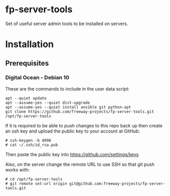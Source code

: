 # fp-server-tools
Set of useful server admin tools to be installed on servers.

# Installation
## Prerequisites
### Digital Ocean - Debian 10

These are the commands to include in the user data script:

    apt --quiet update
    apt --assume-yes --quiet dist-upgrade
    apt --assume-yes --quiet install ansible git python-apt
    git clone https://github.com/freeway-projects/fp-server-tools.git /opt/fp-server-tools

If it is required to be able to push changes to this repo back up then create an ssh key and upload the public key to your account at GitHub:

    # ssh-keygen -b 4096
    # cat ~/.ssh/id_rsa.pub
    
Then paste the public key into https://github.com/settings/keys 

Also, on the server change the remote URL to use SSH so that git push works with:

    # cd /opt/fp-server-tools
    # git remote set-url origin git@github.com:freeway-projects/fp-server-tools.git
